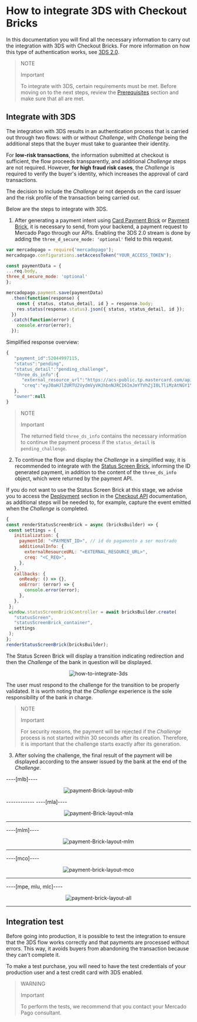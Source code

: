 # How to integrate 3DS with Checkout Bricks

In this documentation you will find all the necessary information to carry out the integration with 3DS with Checkout Bricks. For more information on how this type of authentication works, see [3DS 2.0](/developers/en/docs/checkout-bricks/how-tos/improve-payment-approval/3ds).

> NOTE
>
> Important
>
> To integrate with 3DS, certain requirements must be met. Before moving on to the next steps, review the [Prerequisites](/developers/en/docs/checkout-bricks/prerequisites) section and make sure that all are met.

## Integrate with 3DS

The integration with 3DS results in an authentication process that is carried out through two flows: with or without _Challenge_, with _Challenge_ being the additional steps that the buyer must take to guarantee their identity.

For **low-risk transactions**, the information submitted at checkout is sufficient, the flow proceeds transparently, and additional _Challenge_ steps are not required. However, **for high fraud risk cases**, the _Challenge_ is required to verify the buyer's identity, which increases the approval of card transactions.

The decision to include the _Challenge_ or not depends on the card issuer and the risk profile of the transaction being carried out.

Below are the steps to integrate with 3DS.

1. After generating a payment intent using [Card Payment Brick](/developers/en/docs/checkout-bricks/card-payment-brick/introduction) or [Payment Brick](/developers/en/docs/checkout-bricks/payment-brick/introduction), it is necessary to send, from your backend, a payment request to Mercado Pago through our APIs. Enabling the 3DS 2.0 stream is done by adding the `three_d_secure_mode: 'optional'` field to this request.

```javascript
var mercadopago = require('mercadopago');
mercadopago.configurations.setAccessToken("YOUR_ACCESS_TOKEN");

const paymentData = {
...req.body,
three_d_secure_mode: 'optional'
};

mercadopago.payment.save(paymentData)
  .then(function(response) {
    const { status, status_detail, id } = response.body;
    res.status(response.status).json({ status, status_detail, id });
  })
  .catch(function(error) {
    console.error(error);
  });
```

 Simplified response overview:

```javascript
{
   "payment_id":52044997115,
   "status":"pending",
   "status_detail":"pending_challenge",
   "three_ds_info":{
      "external_resource_url":"https://acs-public.tp.mastercard.com/api/v1/browser_Challenges",
      "creq":"eyJ0aHJlZURTU2VydmVyVHJhbnNJRCI6ImJmYTVhZjI0LTliMzAtNGY1Yi05MzQwLWJkZTc1ZjExMGM1MCIsImFjlOWYiLCJjW5kb3dTaXplIjoiMDQiLCJtZXNzYWdlVHlwZSI6IkNSZXEiLCJtZXNzYWdlVmVyc2lvbiI6IS4wIn0"
   },
   "owner":null
}
```

> NOTE
>
> Important
>
> The returned field `three_ds_info` contains the necessary information to continue the payment process if the `status_detail` is `pending_challenge`.

2. To continue the flow and display the _Challenge_ in a simplified way, it is recommended to integrate with the [Status Screen Brick](/developers/en/docs/checkout-bricks/status-screen-brick/default-rendering), informing the ID generated payment, in addition to the content of the `three_ds_info` object, which were returned by the payment API.

If you do not want to use the Status Screen Brick at this stage, we advise you to access the [Deployment](/developers/en/docs/checkout-api/how-tos/how-to-integrate-3ds) section in the [Checkout API](/developers/en/docs/checkout-api/landing) documentation, as additional steps will be needed to, for example, capture the event emitted when the _Challenge_ is completed.

```javascript
{
const renderStatusScreenBrick = async (bricksBuilder) => {
 const settings = {
   initialization: {
     paymentId: "<PAYMENT_ID>", // id do pagamento a ser mostrado
     additionalInfo: {
       externalResourceURL: "<EXTERNAL_RESOURCE_URL>",
       creq: "<C_REQ>",
     },
   },
   callbacks: {
     onReady: () => {},
     onError: (error) => {
       console.error(error);
     },
   },
 };
 window.statusScreenBrickController = await bricksBuilder.create(
   "statusScreen",
   "statusScreenBrick_container",
   settings
 );
};
renderStatusScreenBrick(bricksBuilder);

```

The Status Screen Brick will display a transition indicating redirection and then the _Challenge_ of the bank in question will be displayed.

<center>

![how-to-integrate-3ds](checkout-bricks/how-to-integrate-3ds-en.gif)

</center>

The user must respond to the challenge for the transition to be properly validated. It is worth noting that the _Challenge_ experience is the sole responsibility of the bank in charge.

> NOTE
>
> Important
>
> For security reasons, the payment will be rejected if the _Challenge_ process is not started within 30 seconds after its creation. Therefore, it is important that the challenge starts exactly after its generation.

3. After solving the challenge, the final result of the payment will be displayed according to the answer issued by the bank at the end of the _Challenge_.

----[mlb]----
<center>

![payment-Brick-layout-mlb](checkout-bricks/payment-brick-layout-mlb-en.gif)

</center>
------------
----[mla]----
<center>

![payment-Brick-layout-mla](checkout-bricks/payment-brick-layout-mla-en.gif)

</center>

------------
----[mlm]----
<center>

![payment-Brick-layout-mlm](checkout-bricks/payment-brick-layout-mlm-en.gif)

</center>

------------
----[mco]----
<center>

![payment-brick-layout-mco](checkout-bricks/payment-brick-layout-mco-en.gif)

</center>

------------
----[mpe, mlu, mlc]----
<center>

![payment-brick-layout-all](checkout-bricks/payment-brick-layout-all-en.gif)

</center>

------------

## Integration test

Before going into production, it is possible to test the integration to ensure that the 3DS flow works correctly and that payments are processed without errors. This way, it avoids buyers from abandoning the transaction because they can't complete it.

To make a test purchase, you will need to have the test credentials of your production user and a test credit card with 3DS enabled.

> WARNING
>
> Important
>
> To perform the tests, we recommend that you contact your Mercado Pago consultant.